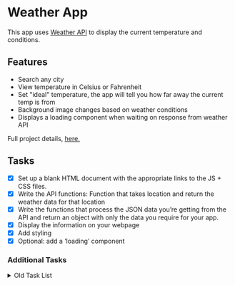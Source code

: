 # Weather App

This app uses [Weather API](https://www.weatherapi.com/) to display the current temperature and conditions.

## Features

- Search any city
- View temperature in Celsius or Fahrenheit
- Set "ideal" temperature, the app will tell you how far away the current temp is from
- Background image changes based on weather conditions
- Displays a loading component when waiting on response from weather API

Full project details, [here.](https://www.theodinproject.com/lessons/node-path-javascript-weather-app)

## Tasks

- [x] Set up a blank HTML document with the appropriate links to the JS + CSS files.
- [x] Write the API functions: Function that takes location and return the weather data for that location
- [x] Write the functions that process the JSON data you’re getting from the API and return an object with only the data you require for your app.
- [x] Display the information on your webpage
- [x] Add styling
- [x] Optional: add a ‘loading’ component

### Additional Tasks

<details>
<summary>Old Task List</summary>

- [x] Add event listener + logic for temp switch
- [x] Styling
  - [x] Update background (& schemes) based on weather
    - [x] Add transition effect
  - [x] Celebration surprise when it's the ideal temp
- [x] API
  - [x] Better sanitization and handling?
- [x] Footer:
  - [x] Adjust visited/active link colors
  </details>
